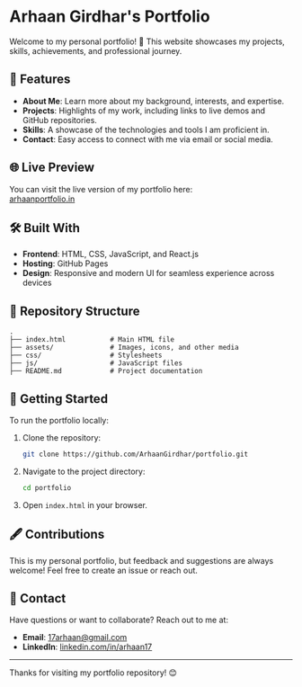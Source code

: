 
# Arhaan Girdhar's Portfolio

Welcome to my personal portfolio! 🌟 This website showcases my projects, skills, achievements, and professional journey.

## 📌 Features
- **About Me**: Learn more about my background, interests, and expertise.
- **Projects**: Highlights of my work, including links to live demos and GitHub repositories.
- **Skills**: A showcase of the technologies and tools I am proficient in.
- **Contact**: Easy access to connect with me via email or social media.

## 🌐 Live Preview
You can visit the live version of my portfolio here:  
[arhaanportfolio.in](https://arhaanportfolio.in)

## 🛠️ Built With
- **Frontend**: HTML, CSS, JavaScript, and React.js
- **Hosting**: GitHub Pages
- **Design**: Responsive and modern UI for seamless experience across devices

## 📂 Repository Structure
```plaintext
.
├── index.html           # Main HTML file
├── assets/              # Images, icons, and other media
├── css/                 # Stylesheets
├── js/                  # JavaScript files
├── README.md            # Project documentation
```

## 🚀 Getting Started
To run the portfolio locally:
1. Clone the repository:
   ```bash
   git clone https://github.com/ArhaanGirdhar/portfolio.git
   ```
2. Navigate to the project directory:
   ```bash
   cd portfolio
   ```
3. Open `index.html` in your browser.

## 🖋️ Contributions
This is my personal portfolio, but feedback and suggestions are always welcome! Feel free to create an issue or reach out.

## 📧 Contact
Have questions or want to collaborate? Reach out to me at:
- **Email**: [17arhaan@gmail.com](mailto:17arhaan@gmail.com)
- **LinkedIn**: [linkedin.com/in/arhaan17](https://linkedin.com/in/arhaan17)

---

Thanks for visiting my portfolio repository! 😊
